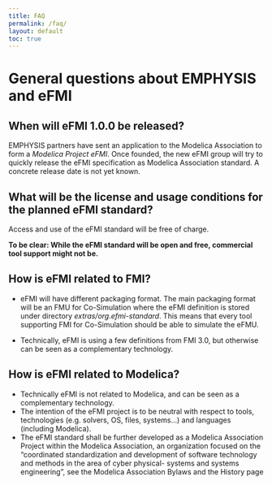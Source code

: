 ```yaml
---
title: FAQ
permalink: /faq/
layout: default
toc: true
---
```


# General questions about EMPHYSIS and eFMI

## When will eFMI 1.0.0 be released?

 EMPHYSIS partners have sent an application to the Modelica Association to form a _Modelica Project eFMI_.
 Once founded, the new eFMI group will try to quickly release the eFMI specification as
 Modelica Association standard. A concrete release date is not yet known.

## What will be the license and usage conditions for the planned eFMI standard?

Access and use of the eFMI standard will be free of charge. 

**To be clear: While the eFMI standard will be open and free, commercial tool support might not be.**


## How is eFMI related to FMI?

- eFMI will have different packaging format. The main packaging format will be an FMU for Co-Simulation
  where the eFMI definition is stored under directory _extras/org.efmi-standard_.
  This means that every tool supporting FMI for Co-Simulation should be able to simulate
  the eFMU.
 
- Technically, eFMI is using a few definitions from FMI 3.0, but otherwise can be seen as a complementary technology.


## How is eFMI related to Modelica?

- Technically eFMI is not related to Modelica, and can be seen as a complementary technology.
- The intention of the eFMI project is to be neutral with respect to tools, technologies (e.g. solvers, OS, files, systems…) and languages (including Modelica).
- The eFMI standard shall be further developed as a Modelica Association Project within the Modelica Association, an organization focused on the “coordinated standardization and development of software technology and methods in the area of cyber physical- systems and systems engineering”, see the Modelica Association Bylaws and the History page
